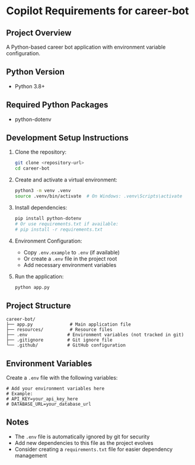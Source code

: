 # Copilot Requirements for career-bot

## Project Overview
A Python-based career bot application with environment variable configuration.

## Python Version
- Python 3.8+

## Required Python Packages
- python-dotenv

## Development Setup Instructions
1. Clone the repository:
   ```bash
   git clone <repository-url>
   cd career-bot
   ```

2. Create and activate a virtual environment:
   ```bash
   python3 -m venv .venv
   source .venv/bin/activate  # On Windows: .venv\Scripts\activate
   ```

3. Install dependencies:
   ```bash
   pip install python-dotenv
   # Or use requirements.txt if available:
   # pip install -r requirements.txt
   ```

4. Environment Configuration:
   - Copy `.env.example` to `.env` (if available)
   - Or create a `.env` file in the project root
   - Add necessary environment variables

5. Run the application:
   ```bash
   python app.py
   ```

## Project Structure
```
career-bot/
├── app.py              # Main application file
├── resources/          # Resource files
├── .env               # Environment variables (not tracked in git)
├── .gitignore         # Git ignore file
└── .github/           # GitHub configuration
```

## Environment Variables
Create a `.env` file with the following variables:
```env
# Add your environment variables here
# Example:
# API_KEY=your_api_key_here
# DATABASE_URL=your_database_url
```

## Notes
- The `.env` file is automatically ignored by git for security
- Add new dependencies to this file as the project evolves
- Consider creating a `requirements.txt` file for easier dependency management
